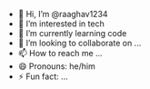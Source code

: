- 👋 Hi, I’m @raaghav1234
- 👀 I’m interested in tech
- 🌱 I’m currently learning code
- 💞️ I’m looking to collaborate on ...
- 📫 How to reach me ...
- 😄 Pronouns: he/him
- ⚡ Fun fact: ...

<!---
raaghav1234/raaghav1234 is a ✨ special ✨ repository because its `README.md` (this file) appears on your GitHub profile.
You can click the Preview link to take a look at your changes.
--->
